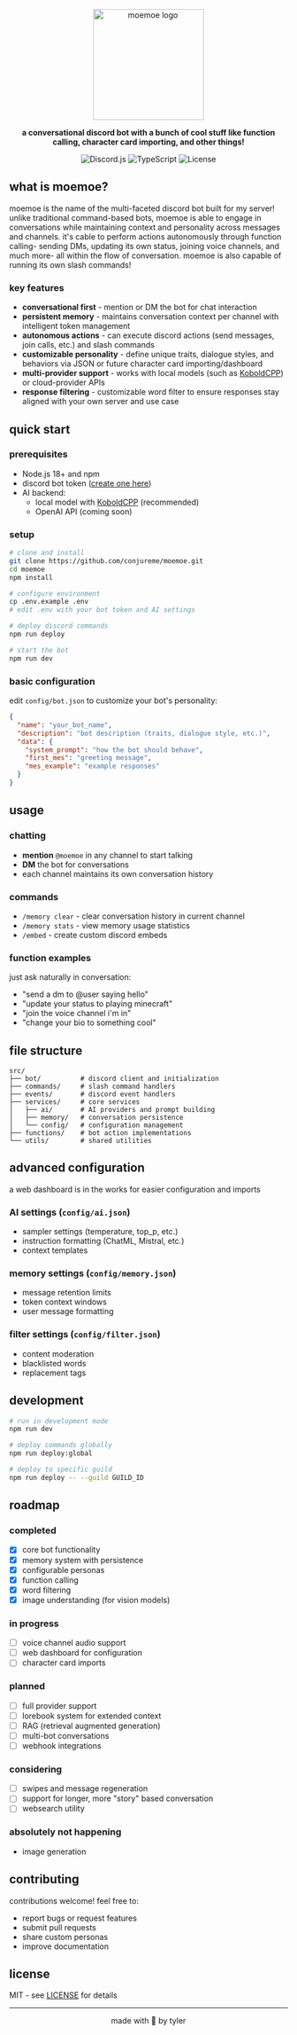 <div align="center">
  <img src="https://github.com/user-attachments/assets/db6fb2fc-f917-4bd5-801f-7a8994ac22a0" alt="moemoe logo" width="200">
  <p><strong>a conversational discord bot with a bunch of cool stuff like function calling, character card importing, and other things!</strong></p>
  <p>
    <img src="https://img.shields.io/badge/discord.js-v14-blue?style=flat-square&logo=discord" alt="Discord.js">
    <img src="https://img.shields.io/badge/TypeScript-5.0+-blue?style=flat-square&logo=typescript" alt="TypeScript">
    <img src="https://img.shields.io/badge/license-MIT-green?style=flat-square" alt="License">
  </p>
</div>

## what is moemoe?

moemoe is the name of the multi-faceted discord bot built for my server! unlike traditional command-based bots, moemoe is able to engage in conversations while maintaining context and personality across messages and channels. it's cable to perform actions autonomously through function calling- sending DMs, updating its own status, joining voice channels, and much more- all within the flow of conversation. moemoe is also capable of running its own slash commands!

### key features

- **conversational first** - mention or DM the bot for chat interaction
- **persistent memory** - maintains conversation context per channel with intelligent token management
- **autonomous actions** - can execute discord actions (send messages, join calls, etc.) and slash commands
- **customizable personality** - define unique traits, dialogue styles, and behaviors via JSON or future character card importing/dashboard
- **multi-provider support** - works with local models (such as [KoboldCPP](https://github.com/LostRuins/koboldcpp)) or cloud-provider APIs
- **response filtering** - customizable word filter to ensure responses stay aligned with your own server and use case

## quick start

### prerequisites

- Node.js 18+ and npm
- discord bot token ([create one here](https://discord.com/developers/applications))
- AI backend:
  - local model with [KoboldCPP](https://github.com/LostRuins/koboldcpp) (recommended)
  - OpenAI API (coming soon)

### setup

```bash
# clone and install
git clone https://github.com/conjureme/moemoe.git
cd moemoe
npm install

# configure environment
cp .env.example .env
# edit .env with your bot token and AI settings

# deploy discord commands
npm run deploy

# start the bot
npm run dev
```

### basic configuration

edit `config/bot.json` to customize your bot's personality:

```json
{
  "name": "your_bot_name",
  "description": "bot description (traits, dialogue style, etc.)",
  "data": {
    "system_prompt": "how the bot should behave",
    "first_mes": "greeting message",
    "mes_example": "example responses"
  }
}
```

## usage

### chatting

- **mention** `@moemoe` in any channel to start talking
- **DM** the bot for conversations
- each channel maintains its own conversation history

### commands

- `/memory clear` - clear conversation history in current channel
- `/memory stats` - view memory usage statistics
- `/embed` - create custom discord embeds

### function examples

just ask naturally in conversation:

- "send a dm to @user saying hello"
- "update your status to playing minecraft"
- "join the voice channel i'm in"
- "change your bio to something cool"

## file structure

```
src/
├── bot/          # discord client and initialization
├── commands/     # slash command handlers
├── events/       # discord event handlers
├── services/     # core services
│   ├── ai/       # AI providers and prompt building
│   ├── memory/   # conversation persistence
│   └── config/   # configuration management
├── functions/    # bot action implementations
└── utils/        # shared utilities
```

## advanced configuration

a web dashboard is in the works for easier configuration and imports

### AI settings (`config/ai.json`)

- sampler settings (temperature, top_p, etc.)
- instruction formatting (ChatML, Mistral, etc.)
- context templates

### memory settings (`config/memory.json`)

- message retention limits
- token context windows
- user message formatting

### filter settings (`config/filter.json`)

- content moderation
- blacklisted words
- replacement tags

## development

```bash
# run in development mode
npm run dev

# deploy commands globally
npm run deploy:global

# deploy to specific guild
npm run deploy -- --guild GUILD_ID
```

## roadmap

### completed

- [x] core bot functionality
- [x] memory system with persistence
- [x] configurable personas
- [x] function calling
- [x] word filtering
- [x] image understanding (for vision models)

### in progress

- [ ] voice channel audio support
- [ ] web dashboard for configuration
- [ ] character card imports

### planned

- [ ] full provider support
- [ ] lorebook system for extended context
- [ ] RAG (retrieval augmented generation)
- [ ] multi-bot conversations
- [ ] webhook integrations

### considering

- [ ] swipes and message regeneration
- [ ] support for longer, more "story" based conversation
- [ ] websearch utility

### absolutely not happening

- image generation

## contributing

contributions welcome! feel free to:

- report bugs or request features
- submit pull requests
- share custom personas
- improve documentation

## license

MIT - see [LICENSE](LICENSE) for details

---

<p align="center">made with 💜 by tyler</p>
